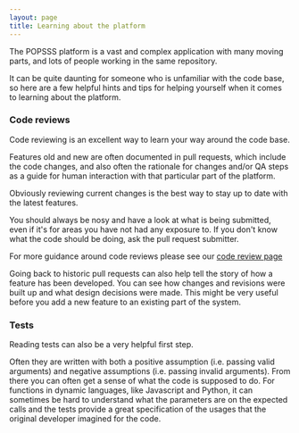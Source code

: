 ```yaml
---
layout: page
title: Learning about the platform
---
```


The POPSSS platform is a vast and complex application with many moving parts, and lots of people working in the same repository.

It can be quite daunting for someone who is unfamiliar with the code base, so here are a few helpful hints and tips for helping yourself when it comes to learning about the platform.


### Code reviews

Code reviewing is an excellent way to learn your way around the code base.

Features old and new are often documented in pull requests, which include the code changes, and also often the rationale for changes and/or QA steps as a guide for human interaction with that particular part of the platform.

Obviously reviewing current changes is the best way to stay up to date with the latest features.

You should always be nosy and have a look at what is being submitted, even if it's for areas you have not had any exposure to. If you don't know what the code should be doing, ask the pull request submitter.

For more guidance around code reviews please see our [code review page](/principles-and-practices/practices/code-reviews)

Going back to historic pull requests can also help tell the story of how a feature has been developed. You can see how changes and revisions were built up and what design decisions were made. This might be very useful before you add a new feature to an existing part of the system.
### Tests

Reading tests can also be a very helpful first step.

Often they are written with both a positive assumption (i.e. passing valid arguments) and negative assumptions (i.e. passing invalid arguments). From there you can often get a sense of what the code is supposed to do. For functions in dynamic languages, like Javascript and Python, it can sometimes be hard to understand what the parameters are on the expected calls and the tests provide a great specification of the usages that the original developer imagined for the code.

